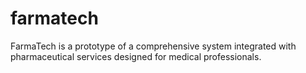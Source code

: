 # farmatech

FarmaTech is a prototype of a comprehensive system integrated with pharmaceutical services designed for medical professionals. 
